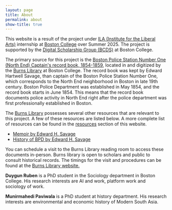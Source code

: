 ```yaml
---
layout: page
title: About
permalink: about
show-title: true
---
```


This website is a result of the project under [ILA (Institute for the Liberal Arts)](https://www.bc.edu/bc-web/academics/sites/ila.html) internship at [Boston College](https://www.bc.edu/) over Summer 2025. The project is supported by the [Digital Scholarship Group (BCDS)](https://ds.bc.edu/) at Boston College. 

The primary source for this project is the [Boston Police Station Number One (North End) Captain's record book, 1854-1859](https://library.bc.edu/iiif/view/MS2004_069_47581), located in and digitized by the [Burns Library](https://libguides.bc.edu/burns) at Boston College. The record book was kept by Edward Hartwell Savage, than captain of the Boston Police Station Number One, which  corresponds to the North End neighborhood in Boston in late 19th century. Boston Police Department was established in May 1854, and the record book starts in June 1854. This means that the record book documents police activity in North End right after the police department was first professionally established in Boston. 

The [Burns Library](https://libguides.bc.edu/burns) possesses several other resources that are relevant to this project. A few of these resources are listed below. A more complete list of resources can be found in the [resources](https://bcdigschol.github.io/policedata/resources) section of this website.

- [Memoir by Edward H. Savage](https://bc.primo.exlibrisgroup.com/discovery/fulldisplay?docid=alma99103340600001021&context=L&vid=01BC_INST:bclib&lang=en&search_scope=MyInstitution&adaptor=Local%20Search%20Engine&tab=LibraryCatalog&query=creator,exact,Savage,%20Edward%20H.,AND&facet=creator,exact,Savage,%20Edward%20H.&facet=library,include,1021%E2%80%9331591680001021&mode=advanced&offset=0)
- [History of BPD by Edward H. Savage](https://bc.primo.exlibrisgroup.com/permalink/01BC_INST/1nm9l4s/alma99103343090001021)



You can schedule a visit to the Burns Library reading room to access these documents in-person. Burns library is open to scholars and public to consult historical records. The timings for the visit and procedures can be found at the [Burns Library website.](https://libguides.bc.edu/burns) 




**Duygun Ruben** is a PhD student in the Sociology department in Boston College. His research interests are AI and work, platform work and sociology of work.

**Munirmahedi Paviwala** is a PhD student at history department. His research interests are environmental and economic history of Modern South Asia.

